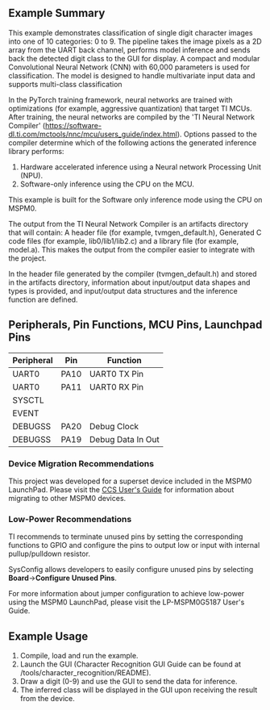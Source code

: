 ## Example Summary

This example demonstrates classification of single digit character images into one of 10 categories: 0 to 9. The pipeline takes the image pixels as a 2D array from the UART back channel, performs model inference and sends back the detected digit class to the GUI for display.
A compact and modular Convolutional Neural Network (CNN) with 60,000 parameters is used for classification. The model is designed to handle multivariate input data and supports multi-class classification

In the PyTorch training framework, neural networks are trained with optimizations (for example, aggressive quantization) that target TI MCUs. After training, the neural networks are compiled by the 'TI Neural Network Compiler' (https://software-dl.ti.com/mctools/nnc/mcu/users_guide/index.html). Options passed to the compiler determine which of the following actions the generated inference library performs:
1. Hardware accelerated inference using a Neural network Processing Unit (NPU).
2. Software-only inference using the CPU on the MCU.

This example is built for the Software only inference mode using the CPU on MSPM0.

The output from the TI Neural Network Compiler is an artifacts directory that will contain: A header file (for example, tvmgen_default.h), Generated C code files (for example, lib0/lib1/lib2.c)
and a library file (for example, model.a). This makes the output from the compiler easier to integrate with the project.

In the header file generated by the compiler (tvmgen_default.h) and stored in the artifacts directory, information about input/output data shapes and types is provided,
and input/output data structures and the inference function are defined.
 
## Peripherals, Pin Functions, MCU Pins, Launchpad Pins

| Peripheral | Pin | Function |
| --- | --- | --- |
| UART0 | PA10 | UART0 TX Pin |
| UART0 | PA11 | UART0 RX Pin |
| SYSCTL |  |  |
| EVENT |  |  |
| DEBUGSS | PA20 | Debug Clock |
| DEBUGSS | PA19 | Debug Data In Out |

### Device Migration Recommendations
This project was developed for a superset device included in the MSPM0 LaunchPad. Please
visit the [CCS User's Guide](https://software-dl.ti.com/msp430/esd/MSPM0-SDK/latest/docs/english/tools/ccs_ide_guide/doc_guide/doc_guide-srcs/ccs_ide_guide.html#sysconfig-project-migration)
for information about migrating to other MSPM0 devices.

### Low-Power Recommendations
TI recommends to terminate unused pins by setting the corresponding functions to
GPIO and configure the pins to output low or input with internal
pullup/pulldown resistor.

SysConfig allows developers to easily configure unused pins by selecting **Board**→**Configure Unused Pins**.

For more information about jumper configuration to achieve low-power using the
MSPM0 LaunchPad, please visit the LP-MSPM0G5187 User's Guide.

## Example Usage
1. Compile, load and run the example.
2. Launch the GUI (Character Recognition GUI Guide can be found at /tools/character_recognition/README).
3. Draw a digit (0-9) and use the GUI to send the data for inference.
4. The inferred class will be displayed in the GUI upon receiving the result from the device.


